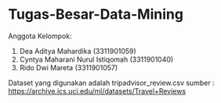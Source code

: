 # Tugas-Besar-Data-Mining
Anggota Kelompok:
1. Dea Aditya Mahardika (3311901059)
2. Cyntya Maharani Nurul Istiqomah (3311901040)
3. Rido Dwi Mareta (3311901057)

Dataset yang digunakan adalah tripadvisor_review.csv 
sumber : https://archive.ics.uci.edu/ml/datasets/Travel+Reviews

